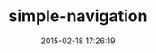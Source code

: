 ---
layout: post
title:  "simple-navigation"
repo:   "codeplant/simple-navigation"
date:   2015-02-18 17:26:19
gemurl: http://github.com/codeplant/simple-navigation
---